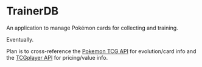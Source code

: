 # TrainerDB

An application to manage Pokémon cards for collecting and training.

Eventually.

Plan is to cross-reference the [Pokemon TCG API](https://pokemontcg.io) for evolution/card info and the [TCGplayer API](https://docs.tcgplayer.com/docs) for pricing/value info.